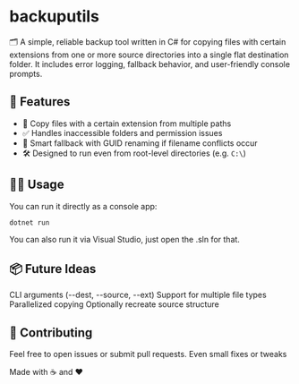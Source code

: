 # backuputils
🗂️ A simple, reliable backup tool written in C# for copying files with certain extensions from one or more source directories into a single flat destination folder. It includes error logging, fallback behavior, and user-friendly console prompts.

## 🚀 Features
- 📁 Copy files with a certain extension from multiple paths
- ✅ Handles inaccessible folders and permission issues
- 🧠 Smart fallback with GUID renaming if filename conflicts occur
- 🛠️ Designed to run even from root-level directories (e.g. `C:\`)

## 🧑‍💻 Usage
You can run it directly as a console app:
```bash
dotnet run
```
You can also run it via Visual Studio, just open the .sln for that.

## 📦 Future Ideas
CLI arguments (--dest, --source, --ext)
Support for multiple file types
Parallelized copying
Optionally recreate source structure

## 🤝 Contributing
Feel free to open issues or submit pull requests. Even small fixes or tweaks

Made with ☕ and ❤️
